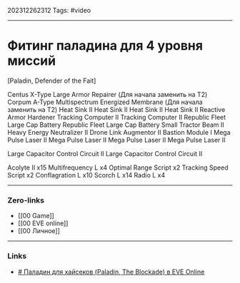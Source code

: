 202312262312
Tags: #video 

---
# Фитинг паладина для 4 уровня миссий 

[Paladin, Defender of the Fait] 

Centus X-Type Large Armor Repairer (Для начала заменить на Т2)
Corpum A-Type Multispectrum Energized Membrane (Для начала заменить на Т2)
Heat Sink II
Heat Sink II
Heat Sink II 
Heat Sink II 
Reactive Armor Hardener 
Tracking Computer II 
Tracking Computer II 
Republic Fleet Large Cap Battery 
Republic Fleet Large Cap Battery 
Small Tractor Beam II 
Heavy Energy Neutralizer II 
Drone Link Augmentor II 
Bastion Module I 
Mega Pulse Laser II 
Mega Pulse Laser II 
Mega Pulse Laser II 
Mega Pulse Laser II 

Large Capacitor Control Circuit II
Large Capacitor Control Circuit II 

Acolyte II x15 
Multifrequency L x4 
Optimal Range Script x2 
Tracking Speed Script x2 
Conflagration L x10 
Scorch L x14 
Radio L x4


---
### Zero-links

- [[00 Game]]
- [[00 EVE online]]
- [[00 Личное]]

---
### Links

- [# Паладин для хайсеков (Paladin, The Blockade) в EVE Online](https://youtu.be/WJk69Bspzbc?si=oYDJ6sCk-NhkF7kI)